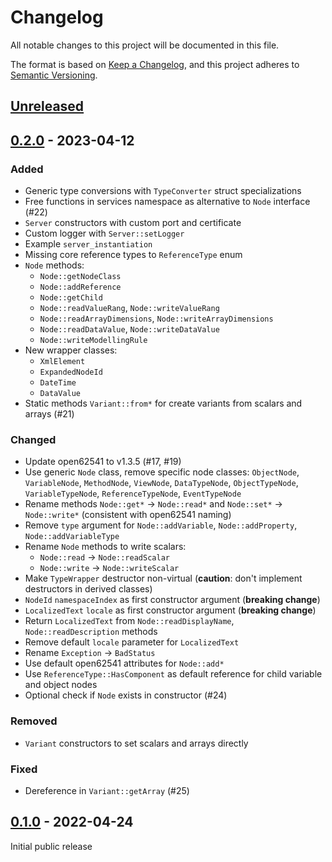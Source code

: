# Changelog

All notable changes to this project will be documented in this file.

The format is based on [Keep a Changelog](https://keepachangelog.com/en/1.0.0/),
and this project adheres to [Semantic Versioning](https://semver.org/spec/v2.0.0.html).

## [Unreleased]

## [0.2.0] - 2023-04-12

### Added

- Generic type conversions with `TypeConverter` struct specializations
- Free functions in services namespace as alternative to `Node` interface (#22)
- `Server` constructors with custom port and certificate
- Custom logger with `Server::setLogger`
- Example `server_instantiation`
- Missing core reference types to `ReferenceType` enum
- `Node` methods:
  - `Node::getNodeClass`
  - `Node::addReference`
  - `Node::getChild`
  - `Node::readValueRang`, `Node::writeValueRang`
  - `Node::readArrayDimensions`, `Node::writeArrayDimensions`
  - `Node::readDataValue`, `Node::writeDataValue`
  - `Node::writeModellingRule`
- New wrapper classes:
  - `XmlElement`
  - `ExpandedNodeId`
  - `DateTime`
  - `DataValue`
- Static methods `Variant::from*` for create variants from scalars and arrays (#21)

### Changed

- Update open62541 to v1.3.5 (#17, #19)
- Use generic `Node` class, remove specific node classes:
  `ObjectNode`, `VariableNode`, `MethodNode`, `ViewNode`, `DataTypeNode`, `ObjectTypeNode`, `VariableTypeNode`, `ReferenceTypeNode`, `EventTypeNode`
- Rename methods `Node::get*` -> `Node::read*` and `Node::set*` -> `Node::write*` (consistent with open62541 naming)
- Remove `type` argument for `Node::addVariable`, `Node::addProperty`, `Node::addVariableType`
- Rename `Node` methods to write scalars:
  - `Node::read` -> `Node::readScalar`
  - `Node::write` -> `Node::writeScalar`
- Make `TypeWrapper` destructor non-virtual (**caution**: don't implement destructors in derived classes)
- `NodeId` `namespaceIndex` as first constructor argument (**breaking change**)
- `LocalizedText` `locale` as first constructor argument (**breaking change**)
- Return `LocalizedText` from `Node::readDisplayName`, `Node::readDescription` methods
- Remove default `locale` parameter for `LocalizedText`
- Rename `Exception` -> `BadStatus`
- Use default open62541 attributes for `Node::add*`
- Use `ReferenceType::HasComponent` as default reference for child variable and object nodes
- Optional check if `Node` exists in constructor (#24)

### Removed

- `Variant` constructors to set scalars and arrays directly

### Fixed

- Dereference in `Variant::getArray` (#25)

## [0.1.0] - 2022-04-24

Initial public release

[unreleased]: https://github.com/open62541pp/open62541pp/compare/v0.2.0...HEAD
[0.2.0]: https://github.com/open62541pp/open62541pp/releases/tag/v0.2.0
[0.1.0]: https://github.com/open62541pp/open62541pp/releases/tag/v0.1.0
